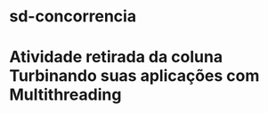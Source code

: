 # sd-concorrencia

<h1>Atividade retirada da coluna Turbinando suas aplicações com Multithreading<h1/>
